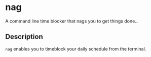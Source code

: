 # nag

A command line time blocker that nags you to get things done...

## Description
`nag` enables you to timeblock your daily schedule from the terminal. 

